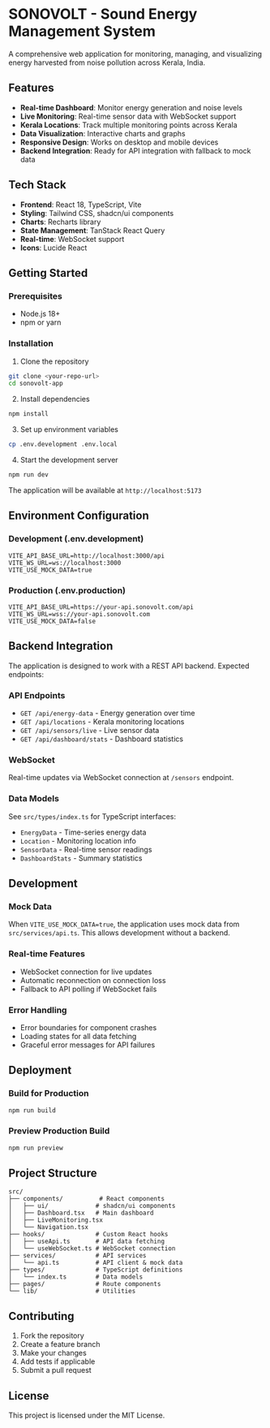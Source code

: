 
# SONOVOLT - Sound Energy Management System

A comprehensive web application for monitoring, managing, and visualizing energy harvested from noise pollution across Kerala, India.

## Features

- **Real-time Dashboard**: Monitor energy generation and noise levels
- **Live Monitoring**: Real-time sensor data with WebSocket support
- **Kerala Locations**: Track multiple monitoring points across Kerala
- **Data Visualization**: Interactive charts and graphs
- **Responsive Design**: Works on desktop and mobile devices
- **Backend Integration**: Ready for API integration with fallback to mock data

## Tech Stack

- **Frontend**: React 18, TypeScript, Vite
- **Styling**: Tailwind CSS, shadcn/ui components
- **Charts**: Recharts library
- **State Management**: TanStack React Query
- **Real-time**: WebSocket support
- **Icons**: Lucide React

## Getting Started

### Prerequisites

- Node.js 18+ 
- npm or yarn

### Installation

1. Clone the repository
```bash
git clone <your-repo-url>
cd sonovolt-app
```

2. Install dependencies
```bash
npm install
```

3. Set up environment variables
```bash
cp .env.development .env.local
```

4. Start the development server
```bash
npm run dev
```

The application will be available at `http://localhost:5173`

## Environment Configuration

### Development (.env.development)
```
VITE_API_BASE_URL=http://localhost:3000/api
VITE_WS_URL=ws://localhost:3000
VITE_USE_MOCK_DATA=true
```

### Production (.env.production)
```
VITE_API_BASE_URL=https://your-api.sonovolt.com/api
VITE_WS_URL=wss://your-api.sonovolt.com
VITE_USE_MOCK_DATA=false
```

## Backend Integration

The application is designed to work with a REST API backend. Expected endpoints:

### API Endpoints

- `GET /api/energy-data` - Energy generation over time
- `GET /api/locations` - Kerala monitoring locations
- `GET /api/sensors/live` - Live sensor data
- `GET /api/dashboard/stats` - Dashboard statistics

### WebSocket

Real-time updates via WebSocket connection at `/sensors` endpoint.

### Data Models

See `src/types/index.ts` for TypeScript interfaces:
- `EnergyData` - Time-series energy data
- `Location` - Monitoring location info
- `SensorData` - Real-time sensor readings
- `DashboardStats` - Summary statistics

## Development

### Mock Data

When `VITE_USE_MOCK_DATA=true`, the application uses mock data from `src/services/api.ts`. This allows development without a backend.

### Real-time Features

- WebSocket connection for live updates
- Automatic reconnection on connection loss
- Fallback to API polling if WebSocket fails

### Error Handling

- Error boundaries for component crashes
- Loading states for all data fetching
- Graceful error messages for API failures

## Deployment

### Build for Production

```bash
npm run build
```

### Preview Production Build

```bash
npm run preview
```

## Project Structure

```
src/
├── components/          # React components
│   ├── ui/             # shadcn/ui components
│   ├── Dashboard.tsx   # Main dashboard
│   ├── LiveMonitoring.tsx
│   └── Navigation.tsx
├── hooks/              # Custom React hooks
│   ├── useApi.ts       # API data fetching
│   └── useWebSocket.ts # WebSocket connection
├── services/           # API services
│   └── api.ts          # API client & mock data
├── types/              # TypeScript definitions
│   └── index.ts        # Data models
├── pages/              # Route components
└── lib/                # Utilities
```

## Contributing

1. Fork the repository
2. Create a feature branch
3. Make your changes
4. Add tests if applicable
5. Submit a pull request

## License

This project is licensed under the MIT License.
